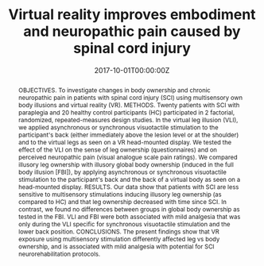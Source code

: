 ---
abstract: OBJECTIVES. To investigate changes in body ownership and chronic neuropathic pain in patients with spinal cord injury (SCI) using multisensory own body illusions and virtual reality (VR). METHODS. Twenty patients with SCI with paraplegia and 20 healthy control participants (HC) participated in 2 factorial, randomized, repeated-measures design studies. In the virtual leg illusion (VLI), we applied asynchronous or synchronous visuotactile stimulation to the participant's back (either immediately above the lesion level or at the shoulder) and to the virtual legs as seen on a VR head-mounted display. We tested the effect of the VLI on the sense of leg ownership (questionnaires) and on perceived neuropathic pain (visual analogue scale pain ratings). We compared illusory leg ownership with illusory global body ownership (induced in the full body illusion [FBI]), by applying asynchronous or synchronous visuotactile stimulation to the participant's back and the back of a virtual body as seen on a head-mounted display. RESULTS. Our data show that patients with SCI are less sensitive to multisensory stimulations inducing illusory leg ownership (as compared to HC) and that leg ownership decreased with time since SCI. In contrast, we found no differences between groups in global body ownership as tested in the FBI. VLI and FBI were both associated with mild analgesia that was only during the VLI specific for synchronous visuotactile stimulation and the lower back position. CONCLUSIONS. The present findings show that VR exposure using multisensory stimulation differently affected leg vs body ownership, and is associated with mild analgesia with potential for SCI neurorehabilitation protocols.
authors:
- Polona Pozeg
- Estelle Palluel
- admin
- Marco Solcà
- Abdul-Wahab Al-Khodairy
- Xavier Jordan
- Ammar Kassouha
- Olaf Blanke
date: "2017-10-01T00:00:00Z"
doi: "10.1212/WNL.0000000000004585"
featured: false
image:
  caption: 'Image credit: [**Unsplash**](https://unsplash.com/photos/jdD8gXaTZsc)'
  focal_point: ""
  preview_only: true
projects: []
publication: 'Neurology, 89(18):1894-1903'
publication_short: "Neurology, 89(18):1894-1903"
publication_types:
- "2"
publishDate: "2017-10-01T00:00:00Z"
slides: 
summary:
tags: [virtual reality, embodiment, neuropathic pain, spinal cord injury, rubber hand illusion]
title: Virtual reality improves embodiment and neuropathic pain caused by spinal cord injury
url_code: ""
url_dataset: ""
url_pdf: https://www.researchgate.net/publication/320266226_Virtual_reality_improves_embodiment_and_neuropathic_pain_caused_by_spinal_cord_injury
url_poster: ""
url_project: ""
url_slides: ""
url_source: ""
url_video: ""
---